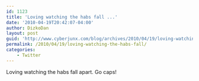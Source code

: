 ```yaml
---
id: 1123
title: 'Loving watching the habs fall ...'
date: '2010-04-19T20:42:07-04:00'
author: DizkoDan
layout: post
guid: 'http://www.cyberjunx.com/blog/archives/2010/04/19/loving-watching-the-habs-fall/'
permalink: /2010/04/19/loving-watching-the-habs-fall/
categories:
    - Twitter
---
```


Loving watching the habs fall apart. Go caps!